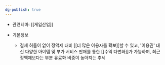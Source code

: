 ```yaml
---
dg-publish: true
---
```

- 관련테마: [[게임산업]]

- 기본정보
	- 결제 허들이 없어 정액제 대비 [[더 많은 이용자를 확보]]할 수 있고, '이용권' 대신 다양한 아이템 및 부가 서비스 판매를 통한 [[수익 다변화]]가 가능하며, 최근 정액제보다는 부분 유료화 비중이 높아지는 추세